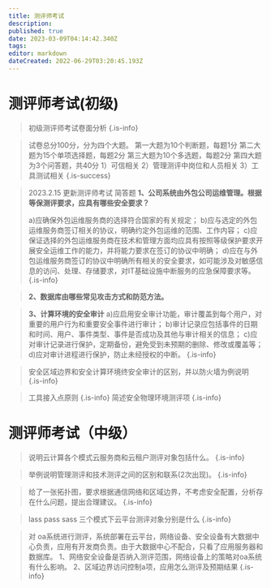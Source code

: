 ```yaml
---
title: 测评师考试
description: 
published: true
date: 2023-03-09T04:14:42.340Z
tags: 
editor: markdown
dateCreated: 2022-06-29T03:20:45.193Z
---
```


# 测评师考试(初级)
> 初级测评师考试卷面分析
{.is-info}

>  试卷总分100分，分为四个大题。
第一大题为10个判断题，每题1分
第二大题为15个单项选择题，每题2分
第三大题为10个多选题，每题2分
第四大题为3个问答题，共40分
1）可信相关
2）管理测评中岗位和人员相关
3）工具测试相关
{.is-success}



> 2023.2.15 更新测评师考试
> 简答题 
>**1、公司系统由外包公司运维管理。根据等保测评要求，应具有哪些安全要求？**
>
>a)应确保外包运维服务商的选择符合国家的有关规定；
b)应与选定的外包运维服务商签订相关的协议，明确约定外包运维的范围、工作内容；
c)应保证选择的外包运维服务商在技术和管理方面均应具有按照等级保护要求开展安全运维工作的能力，并将能力要求在签订的协议中明确；
d)应在与外包运维服务商签订的协议中明确所有相关的安全要求，如可能涉及对敏感信息的访问、处理、存储要求，对IT基础设施中断服务的应急保障要求等。
{.is-info}



> **2、数据库由哪些常见攻击方式和防范方法。**
> 
> 
> 
>

> **3、计算环境的安全审计**
a)应启用安全审计功能，审计覆盖到每个用户，对重要的用户行为和重要安全事件进行审计；
b)审计记录应包括事件的日期和时间、用户、事件类型、事件是否成功及其他与审计相关的信息；
c)应对审计记录进行保护，定期备份，避免受到未预期的删除、修改或覆盖等；
d)应对审计进程进行保护，防止未经授权的中断。
{.is-info}

> 安全区域边界和安全计算环境终安全审计的区别，并以防火墙为例说明
{.is-info}

>工具接入点原则
{.is-info}
>简述安全物理环境测评项
{.is-info}


# **测评师考试（中级）**

> 说明云计算各个模式云服务商和云租户测评对象包括什么。
{.is-info}


> 举例说明管理测评和技术测评之间的区别和联系(2次出现)。
{.is-info}


> 给了一张拓扑图，要求根据通信网络和区域边界，不考虑安全配置，分析存在什么问题，提出合理建议。
{.is-info}

> lass pass sass 三个模式下云平台测评对象分别是什么
{.is-info}

> 对 oa系统进行测评，系统部署在云平台，网络设备、安全设备有大数据中心负责，应用有开发商负责。由于大数据中心不配合，只看了应用服务器和数据库。
1、网络安全设备是否纳入测评范围，网络设备上的策略对oa系统有什么影响。
2、区域边界访问控制a项，应用怎么测评及预期结果
{.is-info}